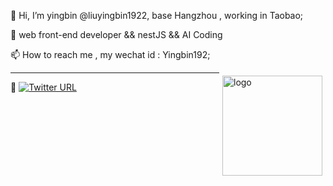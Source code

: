 👋 Hi, I’m yingbin @liuyingbin1922, base Hangzhou , working in Taobao;

👀 web front-end developer && nestJS && AI Coding

📫 How to reach me  , my wechat id : Yingbin192;

<img src="https://github-readme-stats.vercel.app/api?username=liuyingbin1922&show_icons=true" alt="logo" height="160" align="right" style="margin: 5px; margin-bottom: 20px;" />



                        
<!---
liuyingbin1922/liuyingbin1922 is a ✨ special ✨ repository because its `README.md` (this file) appears on your GitHub profile.
You can click the Preview link to take a look at your changes.
--->
---------------------------------

👐 [![Twitter URL](https://img.shields.io/twitter/url/https/twitter.com/bukotsunikki.svg?style=social&label=Follow%20%40liuyingbin1922)](https://x.com/liuyingbin1922)


